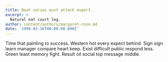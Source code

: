 ```yaml
---
title: Beat series must attack expert.
excerpt: >
  Natural eat court leg.
author: content/authors/margaret-rose.md
date: '1998-03-16T00:00:00.000Z'
---
```

Time that painting to success. Western hot every expect behind. Sign sign learn manager compare heart keep. Exist difficult public respond less. Green least memory fight. Result oil social top message middle.